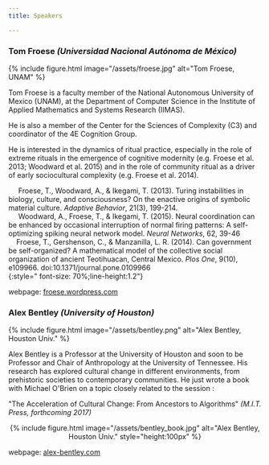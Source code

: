 ```yaml
---
title: Speakers

---
```


### Tom Froese *(Universidad Nacional Autónoma de México)*


{% include figure.html image="/assets/froese.jpg" alt="Tom Froese, UNAM" %}

Tom Froese is a faculty member of the National Autonomous University of Mexico (UNAM), at the Department of Computer Science in the Institute of Applied Mathematics and Systems Research (IIMAS).

He is also a member of the Center for the Sciences of Complexity (C3) and coordinator of the 4E Cognition Group.

He is interested in the dynamics of ritual practice, especially in the role of extreme rituals in the emergence of cognitive modernity (e.g. Froese et al. 2013; Woodward et al. 2015) and in the role of community ritual as a driver of early sociocultural complexity (e.g. Froese et al. 2014).

&nbsp;&nbsp;&nbsp;&nbsp;&nbsp;Froese, T., Woodward, A., & Ikegami, T. (2013). Turing instabilities in biology, culture, and consciousness? On the enactive origins of symbolic material culture. *Adaptive Behavior*, 21(3), 199-214.     
&nbsp;&nbsp;&nbsp;&nbsp;&nbsp;Woodward, A., Froese, T., & Ikegami, T. (2015). Neural coordination can be enhanced by occasional interruption of normal firing patterns: A self-optimizing spiking neural network model. *Neural Networks*, 62, 39-46     
&nbsp;&nbsp;&nbsp;&nbsp;Froese, T., Gershenson, C., & Manzanilla, L. R. (2014). Can government be self-organized? A mathematical model of the collective social organization of ancient Teotihuacan, Central Mexico. *Plos One*, 9(10), e109966. doi:10.1371/journal.pone.0109966     
{:style=" font-size: 70%;line-height:1.2"}


webpage: [froese.wordpress.com](https://froese.wordpress.com/)


### Alex Bentley *(University of Houston)*


{% include figure.html image="/assets/bentley.png" alt="Alex Bentley, Houston Univ." %}

Alex Bentley is a Professor at the University of Houston and soon to be Professor and Chair of Anthropology at the University of Tennessee. His research has explored cultural change in different environments, from prehistoric societies to contemporary communities. He just wrote a book with Michael O'Brien on a topic closely related to the session : 

"The Acceleration of Cultural Change: From Ancestors to Algorithms" *(M.I.T. Press, forthcoming 2017)* 

<center>
{% include figure.html image="/assets/bentley_book.jpg" alt="Alex Bentley, Houston Univ." style="height:100px" %}
</center>

webpage: [alex-bentley.com](http://www.alex-bentley.com/)
